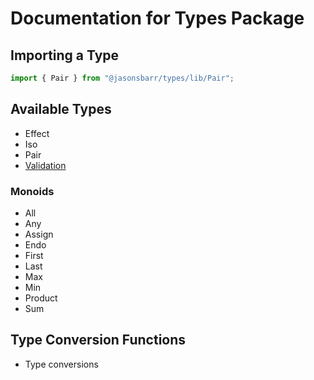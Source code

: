 # Documentation for Types Package

## Importing a Type

```js
import { Pair } from "@jasonsbarr/types/lib/Pair";
```

## Available Types

- Effect
- Iso
- Pair
- [Validation](./Validation.md)

### Monoids

- All
- Any
- Assign
- Endo
- First
- Last
- Max
- Min
- Product
- Sum

## Type Conversion Functions

- Type conversions
